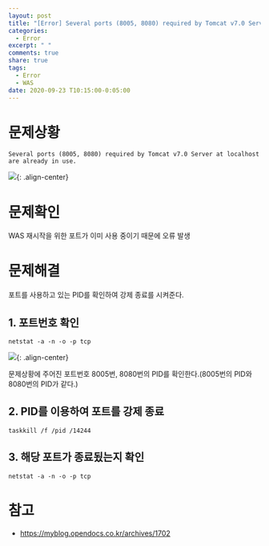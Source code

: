 ```yaml
---
layout: post
title: "[Error] Several ports (8005, 8080) required by Tomcat v7.0 Server at localhost are already in use."
categories:
  - Error
excerpt: " "
comments: true
share: true
tags:
  - Error
  - WAS
date: 2020-09-23 T10:15:00-0:05:00
---
```


# 문제상황
```
Several ports (8005, 8080) required by Tomcat v7.0 Server at localhost are already in use.
```
![](https://kimmy100b.github.io/assets/images/error/was/1-0.PNG){: .align-center}

# 문제확인
WAS 재시작을 위한 포트가 이미 사용 중이기 때문에 오류 발생

# 문제해결
포트를 사용하고 있는 PID를 확인하여 강제 종료를 시켜준다.

## 1. 포트번호 확인
```
netstat -a -n -o -p tcp
```
![](https://kimmy100b.github.io/assets/images/error/was/1-1.png){: .align-center}

문제상황에 주어진 포트번호 8005번, 8080번의 PID를 확인한다.(8005번의 PID와 8080번의 PID가 같다.)

## 2. PID를 이용하여 포트를 강제 종료
```
taskkill /f /pid /14244
```

## 3. 해당 포트가 종료됬는지 확인
```
netstat -a -n -o -p tcp
```

# 참고
- <https://myblog.opendocs.co.kr/archives/1702>